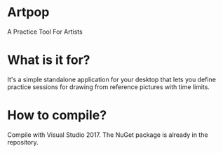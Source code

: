# Artpop
A Practice Tool For Artists

# What is it for?
It's a simple standalone application for your desktop that lets you define practice sessions 
for drawing from reference pictures with time limits.  

# How to compile?
Compile with Visual Studio 2017.  The NuGet package is already in the repository.

